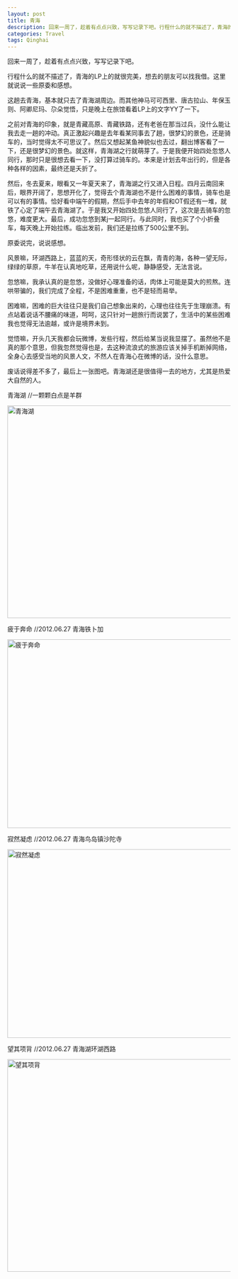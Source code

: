 ```yaml
---
layout: post
title: 青海
description: 回来一周了，趁着有点点兴致，写写记录下吧。行程什么的就不描述了，青海的LP上的就很完美，想去的朋友可以找我借。这里就说说一些原委和感想。
categories: Travel
tags: Qinghai
---
```

回来一周了，趁着有点点兴致，写写记录下吧。

行程什么的就不描述了，青海的LP上的就很完美，想去的朋友可以找我借。这里就说说一些原委和感想。

这趟去青海，基本就只去了青海湖周边。而其他神马可可西里、唐古拉山、年保玉则、阿卿尼玛、尕朵觉悟，只是晚上在旅馆看着LP上的文字YY了一下。

之前对青海的印象，就是青藏高原、青藏铁路，还有老爸在那当过兵，没什么能让我去走一趟的冲动。真正激起兴趣是去年看某同事去了趟，很梦幻的景色，还是骑车的，当时觉得太不可思议了。然后又想起某鱼神貌似也去过，翻出博客看了一下，还是很梦幻的景色。就这样，青海湖之行就萌芽了。于是我便开始四处忽悠人同行，那时只是很想去看一下，没打算过骑车的。本来是计划去年出行的，但是各种各样的因素，最终还是夭折了。

然后，冬去夏来，眼看又一年夏天来了，青海湖之行又进入日程。四月云南回来后，眼界开阔了，思想开化了，觉得去个青海湖也不是什么困难的事情，骑车也是可以有的事情。恰好看中端午的假期，然后手中去年的年假和OT假还有一堆，就铁了心定了端午去青海湖了。于是我又开始四处忽悠人同行了，这次是去骑车的忽悠，难度更大。最后，成功忽悠到某j一起同行。与此同时，我也买了个小折叠车，每天晚上开始拉练。临出发前，我们还是拉练了500公里不到。

原委说完，说说感想。

风景嘛，环湖西路上，蓝蓝的天，奇形怪状的云在飘，青青的海，各种一望无际，绿绿的草原，牛羊在认真地吃草，还用说什么呢，静静感受，无法言说。

忽悠嘛，我承认真的是忽悠，没做好心理准备的话，肉体上可能是莫大的煎熬。连哄带骗的，我们完成了全程，不是困难重重，也不是轻而易举。

困难嘛，困难的巨大往往只是我们自己想象出来的，心理也往往先于生理崩溃。有点站着说话不腰痛的味道，呵呵，这只针对一趟旅行而说罢了，生活中的某些困难我也觉得无法逾越，或许是境界未到。

觉悟嘛，开头几天我都会玩微博，发些行程，然后给某当说我显摆了。虽然他不是真的那个意思，但我忽然觉得也是，去这种流浪式的旅游应该关掉手机断掉网络，全身心去感受当地的风景人文，不然人在青海心在微博的话，没什么意思。

废话说得差不多了，最后上一张图吧。青海湖还是很值得一去的地方，尤其是热爱大自然的人。

青海湖 //一颗颗白点是羊群

<a href="http://www.flickr.com/photos/49199884@N08/10454888865/" title="Flickr 上 cone.cc 的 青海湖"><img src="http://farm4.staticflickr.com/3732/10454888865_03e7fd2f04_z.jpg" width="640" height="480" alt="青海湖"></a>

疲于奔命 //2012.06.27 青海铁卜加

<a href="http://www.flickr.com/photos/49199884@N08/10454864354/" title="Flickr 上 cone.cc 的 疲于奔命"><img src="http://farm4.staticflickr.com/3774/10454864354_a48110f82c_z.jpg" width="640" height="426" alt="疲于奔命"></a>

寂然凝虑 //2012.06.27 青海鸟岛镇沙陀寺

<a href="http://www.flickr.com/photos/49199884@N08/10454889705/" title="Flickr 上 cone.cc 的 寂然凝虑"><img src="http://farm3.staticflickr.com/2864/10454889705_895f225b55_z.jpg" width="640" height="426" alt="寂然凝虑"></a>

望其项背 //2012.06.27 青海湖环湖西路

<a href="http://www.flickr.com/photos/49199884@N08/10455050553/" title="Flickr 上 cone.cc 的 望其项背"><img src="http://farm3.staticflickr.com/2811/10455050553_75a39c0623_z.jpg" width="640" height="480" alt="望其项背"></a>